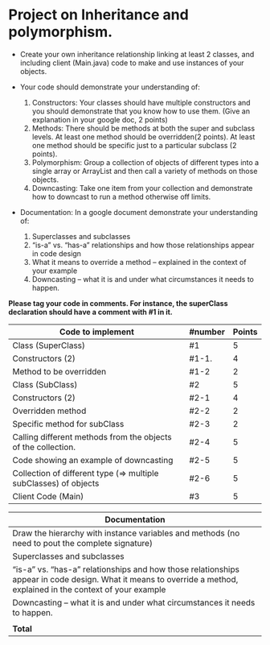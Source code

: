 **Project on Inheritance and polymorphism.**
================================ 
  * Create your own inheritance relationship linking at least 2 classes, and including client (Main.java) code to make and use instances of your objects. 

  * Your code should demonstrate your understanding of:
    1.  Constructors: Your classes should have multiple  constructors and you should demonstrate that you know how to use them. (Give an explanation in your google doc, 2 points)
    2. Methods: There should be methods at both the super and subclass levels. At least one method should be overridden(2 points). At least one method should be specific just to a particular subclass (2 points). 
    3. Polymorphism: Group a collection of objects of different types into a single array or ArrayList and then call a variety of methods on those objects.
    4. Downcasting: Take one item from your collection and demonstrate how to downcast to run a method otherwise off limits.
* Documentation: 
  In a google document demonstrate your understanding of:
    1. Superclasses and subclasses
    2. “is-a” vs. “has-a” relationships and how those relationships appear in code design
    3. What it means to override a method – explained in the context of your example
    4. Downcasting – what it is and under what circumstances it needs to happen.

**Please tag your code in comments. For instance, the superClass declaration should have a comment with #1 in it.**

| Code to implement                                              | #number | Points |
|----------------------------------------------------------------|---------|--------|
|Class (SuperClass)                                              | #1      |    5   |
|Constructors (2)                                                | #1-1.   | 4      |
|Method to be overridden                                         | #1-2    | 2      |
|Class (SubClass)                                                | #2      | 5      |
|Constructors (2)                                                | #2-1    | 4      |
|Overridden method                                               | #2-2    | 2      |
|Specific method for subClass                                    | #2-3    | 2      |
|Calling different methods from the objects of the collection.   | #2-4    | 5      |
|Code showing an example of downcasting                          | #2-5    | 5      |
|Collection of different type (=> multiple subClasses) of objects| #2-6    | 5      |
|Client Code (Main)                                                    | #3      | 5      |

|Documentation                                     |
|--------------------------------------------------|
|Draw the hierarchy with instance variables and methods (no need to pout the complete signature)|3|
|Superclasses and subclasses                       |     2   |  
|“is-a” vs. “has-a” relationships and how those relationships appear in code design. What it means to override a method, explained in the context of your example|   2     |
|Downcasting – what it is and under what circumstances it needs to happen.|   2     |
||
|**Total**|**55**|
